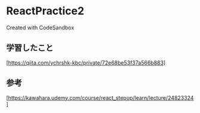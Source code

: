 # ReactPractice2
Created with CodeSandbox

## 学習したこと
[https://qiita.com/ychrshk-kbc/private/72e68be53f37a566b883]

## 参考
[https://kawahara.udemy.com/course/react_stepup/learn/lecture/24823324]
